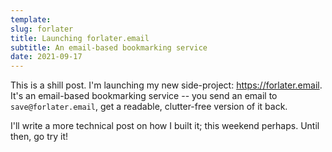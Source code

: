 ```yaml
---
template:
slug: forlater
title: Launching forlater.email
subtitle: An email-based bookmarking service
date: 2021-09-17
---
```


This is a shill post. I'm launching my new side-project:
https://forlater.email. It's an email-based bookmarking service -- you
send an email to `save@forlater.email`, get a readable, clutter-free
version of it back.

I'll write a more technical post on how I built it; this weekend
perhaps. Until then, go try it!
